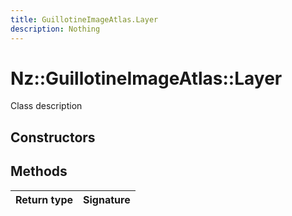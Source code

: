 ```yaml
---
title: GuillotineImageAtlas.Layer
description: Nothing
---
```


# Nz::GuillotineImageAtlas::Layer

Class description

## Constructors


## Methods

| Return type | Signature |
| ----------- | --------- |
